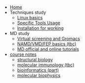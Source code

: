 - [Home](/_coverpage.md)
- Techniques study
  - [Linux basics](/techniques/Linux-fundamental.md)
  - [Specific Tools Usage](/techniques/Specific-Software-Usage.md)
  - [Installation for working](/techniques/Prepare-for-the-computer.md)
- MD study
  - [Virtual screening and Gromacs](/MD/UROPS-run-and-result.md)
  - [NAMD/VMD/FEP basics (tbc)](/MD/FYP-notes.md)
  - [MD official and online tutorials](/MD/MD-tutorials-all.md)
- [course notes](/course/README.md)
  - [structural biology](/course/structural-biology/sb-outline.md)
  - [molecular immunology (tbc)](/course/molecular-immunology/molecular-immunology.md)
  - [bioinformatics (part)](/course/bioinformatics/bioinformatics.md)
  - [molecular biophysics](/course/molecular-biophysics-NUS/LSM-3243.md)
